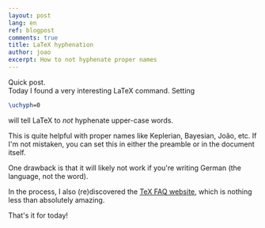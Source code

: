 ```yaml
---
layout: post
lang: en
ref: blogpost
comments: true
title: LaTeX hyphenation
author: joao
excerpt: How to not hyphenate proper names
---
```


Quick post.  
Today I found a very interesting LaTeX command. Setting

```tex
\uchyph=0
```

will tell LaTeX to *not* hyphenate upper-case words.

This is quite helpful with proper names like Keplerian, Bayesian, João, etc.
If I'm not mistaken, you can set this in either the preamble or in the document itself.

One drawback is that it will likely not work if you're writing German (the language, not the word).

In the process, I also (re)discovered the [TeX FAQ website](https://texfaq.org/),
which is nothing less than absolutely amazing.


That's it for today!